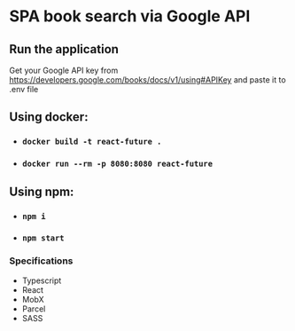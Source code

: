 # SPA book search via Google API

## Run the application
Get your Google API key from https://developers.google.com/books/docs/v1/using#APIKey and paste it to .env file

## Using docker:
- ### `docker build -t react-future .`
- ### `docker run --rm -p 8080:8080 react-future`

## Using npm:
- ### `npm i`
- ### `npm start`

### Specifications
- Typescript
- React
- MobX
- Parcel
- SASS